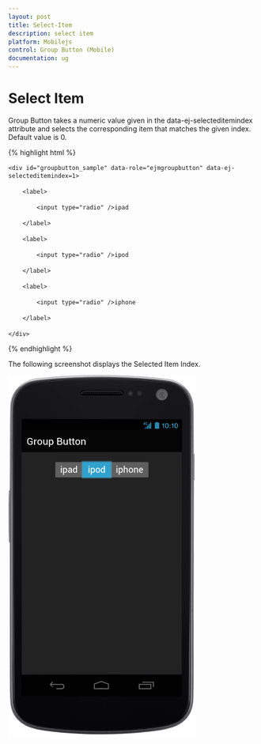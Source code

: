 ```yaml
---
layout: post
title: Select-Item
description: select item
platform: Mobilejs
control: Group Button (Mobile)
documentation: ug
---
```


# Select Item

Group Button takes a numeric value given in the data-ej-selecteditemindex attribute and selects the corresponding item that matches the given index. Default value is 0.

{% highlight html %}

<!-- Group Button rendering via radiobutton -->

    <div id="groupbutton_sample" data-role="ejmgroupbutton" data-ej-selecteditemindex=1>

        <label>

            <input type="radio" />ipad

        </label>

        <label>

            <input type="radio" />ipod

        </label>

        <label>

            <input type="radio" />iphone

        </label>

    </div>



{% endhighlight %}

The following screenshot displays the Selected Item Index.

![C:/Users/vincentxavier/Desktop/Work/Documentation/Complete Doc/Groupbtton/images/android_1.png](Select-Item_images/Select-Item_img1.png)



